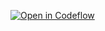 [![Open in Codeflow](https://developer.stackblitz.com/img/open_in_codeflow.svg)](https:///pr.new/bbauti/utn-programacion)
